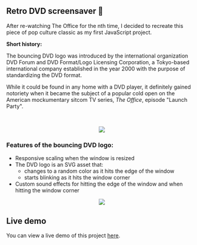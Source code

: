 

## Retro DVD screensaver 📀

After re-watching The Office for the nth time, I decided to recreate this piece of pop culture classic as my first JavaScript project. 

**Short history:**

The bouncing DVD logo was introduced by the international organization DVD Forum and DVD Format/Logo Licensing Corporation, a Tokyo-based international company established in the year 2000 with the purpose of standardizing the DVD format.

While it could be found in any home with a DVD player, it definitely gained notoriety when it became the subject of a popular cold open on the American mockumentary sitcom TV series, *The Office*, episode "Launch Party".

<br/>
<p align="center">
  <img src="https://media1.giphy.com/media/02fzO2B9FwQ1GHD5I5/giphy.gif" />
</p>

### Features of the bouncing DVD logo: 

* Responsive scaling when the window is resized
* The DVD logo is an SVG asset that:
	* changes to a random color as it hits the edge of the window
	* starts blinking as it hits the window corner
* Custom sound effects for hitting the edge of the window and when hitting the window corner


<p align="center">
  <img src="https://media.giphy.com/media/d1s0X5nBJgfRq3m09z/giphy.gif" />
</p>



## Live demo

You can view a live demo of this project [here](https://raw.githack.com/boglarkasebestyen/dvdscreensaver/master/index.html).



